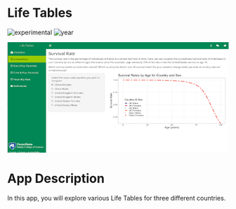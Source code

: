 # Life Tables

![experimental](https://img.shields.io/badge/lifecycle-experimental-orange) ![year](https://img.shields.io/badge/year-2021-lightgrey)

![App Screenshot](../docs/screenshot.png)

# App Description 
In this app, you will explore various Life Tables for three different countries.
